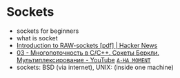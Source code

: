 # Sockets
- sockets for beginners
- what is socket
- [Introduction to RAW-sockets [pdf] | Hacker News](https://news.ycombinator.com/item?id=16039467)
- [03 - Многопоточность в C/C++. Сокеты Беркли. Мультиплексирование - YouTube](https://www.youtube.com/watch?v=UKgvHcqF7GU&index=3&list=PLwwk4BHih4fhYu3nMqgMbp_SkYC5Kv684) [`A-HA MOMENT`](../../etc/a-ha.md)
- sockets: BSD (via internet), UNIX: (inside one machine)
